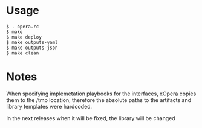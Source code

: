 # Usage

```
$ . opera.rc
$ make
$ make deploy
$ make outputs-yaml
$ make outputs-json
$ make clean
```

# Notes

When specifying implemetation playbooks for the interfaces, xOpera copies them to the /tmp location, therefore the absolute paths to the artifacts and library templates were hardcoded.

In the next releases when it will be fixed, the library will be changed